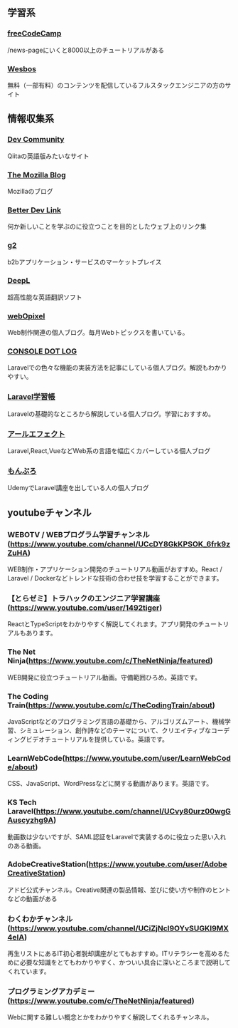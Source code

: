 ## 学習系

### [freeCodeCamp](https://www.freecodecamp.org/)
/news-pageにいくと8000以上のチュートリアルがある

### [Wesbos](https://wesbos.com/)
無料（一部有料）のコンテンツを配信しているフルスタックエンジニアの方のサイト

## 情報収集系

### [Dev Community](https://dev.to/)
Qiitaの英語版みたいなサイト　　

### [The Mozilla Blog](https://blog.mozilla.org/en/)
Mozillaのブログ

### [Better Dev Link](https://betterdev.link/)
何か新しいことを学ぶのに役立つことを目的としたウェブ上のリンク集

### [g2](https://www.g2.com/)
b2bアプリケーション・サービスのマーケットプレイス

### [DeepL](https://www.deepl.com/ja/translator)
超高性能な英語翻訳ソフト

### [webOpixel](https://www.webopixel.net/)
Web制作関連の個人ブログ。毎月Webトピックスを書いている。

### [CONSOLE DOT LOG](https://blog.capilano-fw.com/)
Laravelでの色々な機能の実装方法を記事にしている個人ブログ。解説もわかりやすい。

### [Laravel学習帳](https://laraweb.net/)
Laravelの基礎的なところから解説している個人ブログ。学習におすすめ。

### [アールエフェクト](https://reffect.co.jp/)
Laravel,React,VueなどWeb系の言語を幅広くカバーしている個人ブログ

### [もんぷろ](https://coinbaby8.com/)
UdemyでLaravel講座を出している人の個人ブログ

## youtubeチャンネル
### WEBOTV / WEBプログラム学習チャンネル(https://www.youtube.com/channel/UCcDY8GkKPSOK_6frk9zZuHA)
WEB制作・アプリケーション開発のチュートリアル動画がおすすめ。React / Laravel / Dockerなどトレンドな技術の合わせ技を学習することができます。

### 【とらゼミ】トラハックのエンジニア学習講座(https://www.youtube.com/user/1492tiger)
ReactとTypeScriptをわかりやすく解説してくれます。アプリ開発のチュートリアルもあります。

### The Net Ninja(https://www.youtube.com/c/TheNetNinja/featured)
WEB開発に役立つチュートリアル動画。守備範囲ひろめ。英語です。

### The Coding Train(https://www.youtube.com/c/TheCodingTrain/about)
JavaScriptなどのプログラミング言語の基礎から、アルゴリズムアート、機械学習、シミュレーション、創作詩などのテーマについて、クリエイティブなコーディングビデオチュートリアルを提供している。英語です。

### LearnWebCode(https://www.youtube.com/user/LearnWebCode/about)
CSS、JavaScript、WordPressなどに関する動画があります。英語です。

### KS Tech Laravel(https://www.youtube.com/channel/UCvy80urz00wgGAuscyzhg9A)
動画数は少ないですが、SAML認証をLaravelで実装するのに役立った思い入れのある動画。

### AdobeCreativeStation(https://www.youtube.com/user/AdobeCreativeStation)
アドビ公式チャンネル。Creative関連の製品情報、並びに使い方や制作のヒントなどの動画がある

###  わくわかチャンネル(https://www.youtube.com/channel/UCiZjNcl9OYvSUGKl9MX4eIA)
再生リストにあるIT初心者脱却講座がとてもおすすめ。ITリテラシーを高めるために必要な知識をとてもわかりやすく、かついい具合に深いところまで説明してくれています。

### プログラミングアカデミー(https://www.youtube.com/c/TheNetNinja/featured)
Webに関する難しい概念とかをわかりやすく解説してくれるチャンネル。
